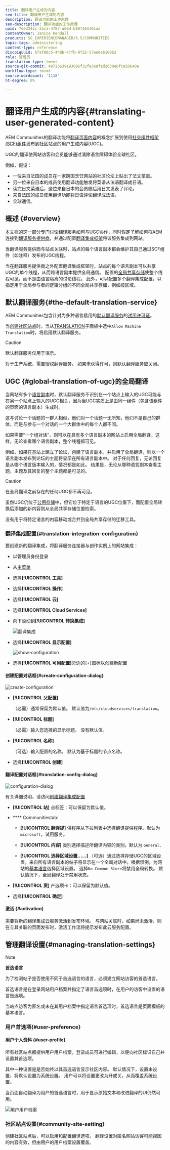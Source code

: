 ```yaml
---
title: 翻译用户生成的内容
seo-title: 翻译用户生成的内容
description: 翻译功能的工作原理
seo-description: 翻译功能的工作原理
uuid: 7ee3242c-2aca-4787-a60d-b807161401ad
contentOwner: Janice Kendall
products: SG_EXPERIENCEMANAGER/6.5/COMMUNITIES
topic-tags: administering
content-type: reference
discoiquuid: bfaf80c5-448b-47fb-9f22-57ee0eb169b2
role: 管理员
translation-type: tm+mt
source-git-commit: 48726639e93696f32fa368fad2630e6fca50640e
workflow-type: tm+mt
source-wordcount: '1118'
ht-degree: 0%

---
```



# 翻译用户生成的内容{#translating-user-generated-content}

AEM Communities的翻译功能将[翻译页面内容](../../help/sites-administering/translation.md)的概念扩展到使用[社交组件框架(SCF)组件](scf.md)发布到社区站点的用户生成内容(UGC)。

UGC的翻译使网站访客和会员能够通过消除语言障碍体验全球社区。

例如，假设：

* 一位来自法国的成员在一家跨国烹饪网站的社区论坛上贴出了法文菜谱。
* 另一位来自日本的成员使用翻译功能触发将菜谱从法语翻译成日语。
* 读完日文菜谱后，这位来自日本的会员随后用日文发表了评论。
* 来自法国的成员使用翻译功能将日语评论翻译成法语。
* 全球通信。

## 概述 {#overview}

本文档的这一部分专门讨论翻译服务如何与UGC协作，同时假定了解如何将AEM连接到[翻译服务提供商](../../help/sites-administering/translation.md#connectingtoatranslationserviceprovider)，并通过配置[翻译集成框架](../../help/sites-administering/tc-tic.md)将该服务集成到网站。

当翻译服务提供商与站点关联时，站点的每个语言副本都会维护其自己通过SCF组件（如注释）发布的UGC线程。

当在翻译服务提供商之外配置翻译集成框架时，站点的每个语言副本可以共享UGC的单个线程，从而跨语言副本提供全局通信。 配置的[全局共享存储](#global-translation-of-ugc)使整个线程可见，而不是由语言隔离的讨论线程。 此外，可以配置多个翻译集成配置，以指定用于全局参与者的逻辑分组的不同全局共享存储，例如按区域。

## 默认翻译服务{#the-default-translation-service}

AEM Communities包含针对为多种语言启用的[默认翻译服务](../../help/sites-administering/tc-msconf.md)的[试用许可证](../../help/sites-administering/tc-msconf.md#microsoft-translator-trial-license)。

当[创建社区站点](sites-console.md)时，当从[TRANSLATION](sites-console.md#translation)子面板中选中`Allow Machine Translation`时，将启用默认翻译服务。

>[!CAUTION]
>
>默认翻译服务仅用于演示。
>
>对于生产系统，需要授权翻译服务。 如果未获得许可，则默认翻译服务应关闭[](../../help/sites-administering/tc-msconf.md#microsoft-translator-trial-license-geometrixx-outdoors)。

## UGC {#global-translation-of-ugc}的全局翻译

当网站有多个[语言副本](../../help/sites-administering/tc-prep.md)时，默认翻译服务不识别在一个站点上输入的UGC可能与在另一个站点上输入的UGC相关，因为当UGC实质上是由同一组件（包含该组件的页面的语言副本）生成时。

这与讨论一个话题的一群人相似，他们对一个话题一无所知，他们不是自己的群体，而是与参与一个对话的一个大群体中的每个人都不同。

如果需要“一个组对话”，则可以在具有多个语言副本的网站上启用全局翻译，这样，无论查看哪个语言副本，整个线程都可见。

例如，如果在基站上建立了论坛，创建了语言副本，并启用了全局翻译，则以一个语言副本发布到论坛的主题将显示在所有语言副本中。 对于任何回复，无论回复是从哪个语言版本输入的，情况都是如此。 结果是，无论从哪种语言副本查看主题，主题及其回复的整个主题都是可见的。

>[!CAUTION]
>
>在全局翻译之前存在的任何UGC都不再可见。
>
>虽然UGC仍位于[公用存储](working-with-srp.md)中，但它位于特定于语言的UGC位置下，而配置全局转换后添加的新内容则从全局共享存储位置检索。
>
>没有用于将特定语言的内容移动或合并到全局共享存储的迁移工具。

### 翻译集成配置{#translation-integration-configuration}

要创建新的翻译集成，将翻译服务连接器与创作实例上的网站集成：

* 以管理员身份登录
* 从[主菜单](http://localhost:4502/)
* 选择&#x200B;**[!UICONTROL 工具]**
* 选择&#x200B;**[!UICONTROL 操作]**
* 选择&#x200B;**[!UICONTROL 云]**
* 选择&#x200B;**[!UICONTROL Cloud Services]**
* 向下滚动到&#x200B;**[!UICONTROL 转换集成]**

   ![翻译集成](assets/translation-integration.png)

* 选择&#x200B;**[!UICONTROL 显示配置]**

   ![show-configuration](assets/translation-integration1.png)

* 选择&#x200B;**[!UICONTROL 可用配置]**&#x200B;旁边的`[+]`图标以创建新配置

#### 创建配置对话框{#create-configuration-dialog}

![create-configuration](assets/translation-integration2.png)

* **[!UICONTROL 父配置]**

   （必需）通常保留为默认值。 默认值为`/etc/cloudservices/translation`。

* **[!UICONTROL 标题]**

   （必需）输入您选择的显示标题。 没有默认值。

* **[!UICONTROL 名称]**

   （可选）输入配置的名称。 默认为基于标题的节点名称。

* 选择&#x200B;**[!UICONTROL 创建]**

#### 翻译配置对话框{#translation-config-dialog}

![configuration-dialog](assets/translation-integration3.png)

有关详细说明，请访问[创建翻译集成配置](../../help/sites-administering/tc-tic.md#creating-a-translation-integration-configuration)

* **[!UICONTROL 站]** 点标签：可以保留为默认值。

* **** Communitiestab:
   * **[!UICONTROL 翻译提]**
供程序从下拉列表中选择翻译提供程序。默认为 
`microsoft`，试用服务。

   * **[!UICONTROL 内容]**
类别选择描述所翻译内容的类别。默认为 
`General.`

   * **[!UICONTROL 选择区域设置……]**
（可选）通过选择存储UGC的区域设置，来自所有语言副本的帖子将显示在一个全局对话中。根据惯例，为网站的[基本语言](sites-console.md#translation)选择区域设置。 选择`No Common Store`将禁用全局转换。 默认情况下，全局翻译处于禁用状态。

* **[!UICONTROL 资]** 产选项卡：可以保留为默认值。
* 选择&#x200B;**[!UICONTROL 确定]**

#### 激活 {#activation}

需要将新的翻译集成云服务激活到发布环境。 与网站关联时，如果尚未激活，则在与其关联的页面发布时，激活工作流将提示发布此云服务配置。

## 管理翻译设置{#managing-translation-settings}

>[!NOTE]
>
>**首选语言**
>
>为了检测帖子是否使用不同于首选语言的语言，必须建立网站访客的首选语言。
>
>首选语言是在登录网站用户档案并指定了语言首选项时，在用户的访客中设置的语言首选项。
>
>当站点访客为匿名或未在其用户档案中指定语言首选项时，首选语言是页面模板的基本语言。

### 用户首选项{#user-preference}

#### 用户个人资料 {#user-profile}

所有社区站点都提供用户用户档案，登录成员可进行编辑，以便向社区标识自己并设置其首选项。

其中一种设置是是否始终以其首选语言显示社区内容。 默认情况下，设置未设置，将默认设置为系统设置。 用户可以将设置更改为开或关，从而覆盖系统设置。

当页面自动翻译为用户的首选语言时，用于显示原始文本和改进翻译的UI仍然可用。

![用户用户档案](assets/translation-integration4.png)

### 社区站点设置{#community-site-setting}

创建社区站点后，可以启用和配置翻译选项。 翻译设置对匿名网站访客可能视图的内容有效，但由用户的用户档案设置覆盖。
